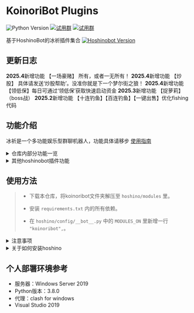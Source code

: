 # KoinoriBot Plugins
![Python Version](https://img.shields.io/badge/python-3.8+-blue)
[![试用群](https://img.shields.io/badge/试用/一群-冰祈杂谈总铺-brightgreen)](https://jq.qq.com/?_wv=1027&k=o3WzKAfn)
[![试用群](https://img.shields.io/badge/试用/二群-冰祈杂谈分铺-brightgreen)](https://jq.qq.com/?_wv=1027&k=fdFbP60u)


基于HoshinoBot的冰祈插件集合 [![Hoshinobot Version](https://img.shields.io/badge/hoshino-2.1.0-blue)](https://github.com/Ice9Coffee/HoshinoBot) 

## 更新日志

**2025.4**新增功能 【一场豪赌】 所有，或者一无所有！
**2025.4**新增功能 【炒股】 具体请发送‘炒股帮助’。没准你就是下一个梦尔街之狼！
**2025.4**新增功能 【领低保】每日可通过‘领低保’获取快速启动资金
**2025.3**新增功能 【捉萝莉】（boss战）
**2025.2**新增功能 【十连钓鱼】【百连钓鱼】【一键出售】优化fishing代码


## 功能介绍

冰祈是一个多功能娱乐型群聊机器人，功能具体请移步 [使用指南](https://www.lanxy.ink/?p=476)

<details>
  <summary>仓库内部分功能一览</summary>

- **每日签到**：`icelogin`
- **更换称呼**：`call_me_please`
- **碧蓝档案**：查询学生资料，抽卡模拟器 `ba_wiki`
- **Arcaea查分** `Arcaea`
- **冰祈与鱼**：钓鱼与漂流瓶二合一 `fishing`
- **人脸卡通化**：`cartoon`
- **图片美学评分**：`DetectDisgust`
- **随机美图**：`sinaimg`
- **chatGPT**：`openai_api`
- 其他小型功能，具体可查看各自文件夹里的 `__init__.py` 文件

</details>

<details>
  <summary>其他hoshinobot插件功能</summary>

源于hoshinobot丰富的插件生态，冰祈也有相当一部分非原创功能来自 [HoshinoBot插件仓库](https://github.com/pcrbot/HoshinoBot-plugins-index)，具体可以自行检索。
</details>


## 使用方法

> - 下载本仓库，将koinoribot文件夹解压至 `hoshino/modules` 里。
> 
> 
> - 安装 `requirements.txt` 内的所有依赖。
> 
> 
> - 在 `hoshino/config/__bot__.py` 中的 `MODULES_ON` 里新增一行 `"koinoribot",`。

<details>
 <summary> 注意事项 </summary> 

 - 如果在安装依赖的过程中出现错误，请务必及时解决，通常都可在百度上找到解决方案。
 
 
 - 关于部分插件需要用到的静态图片资源文件与字体文件，恕不在此公开。如有需要可以移步[![插件试用群](https://img.shields.io/badge/插件试用-冰祈杂谈分铺-brightgreen)](https://jq.qq.com/?_wv=1027&k=fdFbP60u)。
 
 
 - 部分功能需要申请api，请将相应的api填进 `koinoribot/config.py` 里以正常使用插件。
 
 
 - 部分功能如 `语音版网易云点歌` 需要用到`ffmpeg`，在[官网](https://ffmpeg.org/download.html)下载后解压至任意位置，并在环境变量`Path`中添加`ffmpeg.exe`所在路径。
 
 
 - 部分插件在下载图片时需要走代理，可以在 `koinoribot/config.py` 的 `proxies` 栏内进行配置。推荐使用 [clash](https://github.com/Fndroid/clash_for_windows_pkg)
</details>



<details>
 <summary> 关于如何安装hoshino </summary> 

- 仓库传送门 [Hoshinobot](https://github.com/Ice9Coffee/HoshinoBot) (作者： [Ice9Coffee](https://github.com/Ice9Coffee))

</details>


## 个人部署环境参考
 - 服务器：Windows Server 2019
 - Python版本：3.8.0
 - 代理：clash for windows
 - Visual Studio 2019

